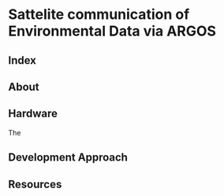 # Sattelite communication of Environmental Data via ARGOS

## Index

## About

## Hardware

The 

## Development Approach

## Resources


